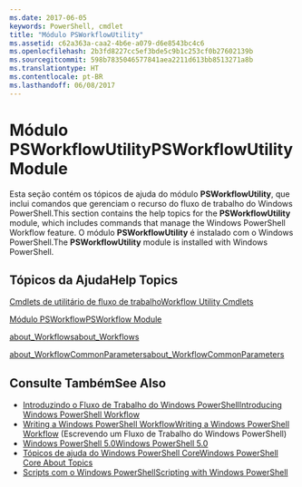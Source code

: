 ```yaml
---
ms.date: 2017-06-05
keywords: PowerShell, cmdlet
title: "Módulo PSWorkflowUtility"
ms.assetid: c62a363a-caa2-4b6e-a079-d6e8543bc4c6
ms.openlocfilehash: 2b3fd8227cc5ef3bde5c9b1c253cf0b27602139b
ms.sourcegitcommit: 598b7835046577841aea2211d613bb8513271a8b
ms.translationtype: HT
ms.contentlocale: pt-BR
ms.lasthandoff: 06/08/2017
---
```

# <a name="psworkflowutility-module"></a><span data-ttu-id="24518-103">Módulo PSWorkflowUtility</span><span class="sxs-lookup"><span data-stu-id="24518-103">PSWorkflowUtility Module</span></span>
<span data-ttu-id="24518-104">Esta seção contém os tópicos de ajuda do módulo **PSWorkflowUtility**, que inclui comandos que gerenciam o recurso do fluxo de trabalho do Windows PowerShell.</span><span class="sxs-lookup"><span data-stu-id="24518-104">This section contains the help topics for the **PSWorkflowUtility** module, which includes commands that manage the Windows PowerShell Workflow feature.</span></span> <span data-ttu-id="24518-105">O módulo **PSWorkflowUtility** é instalado com o Windows PowerShell.</span><span class="sxs-lookup"><span data-stu-id="24518-105">The **PSWorkflowUtility** module is installed with Windows PowerShell.</span></span>

## <a name="help-topics"></a><span data-ttu-id="24518-106">Tópicos da Ajuda</span><span class="sxs-lookup"><span data-stu-id="24518-106">Help Topics</span></span>
[<span data-ttu-id="24518-107">Cmdlets de utilitário de fluxo de trabalho</span><span class="sxs-lookup"><span data-stu-id="24518-107">Workflow Utility Cmdlets</span></span>](http://go.microsoft.com/fwlink/?LinkId=254141)

[<span data-ttu-id="24518-108">Módulo PSWorkflow</span><span class="sxs-lookup"><span data-stu-id="24518-108">PSWorkflow Module</span></span>](PSWorkflow-Module.md)

[<span data-ttu-id="24518-109">about_Workflows</span><span class="sxs-lookup"><span data-stu-id="24518-109">about_Workflows</span></span>](https://technet.microsoft.com/en-us/library/f2897bdd-1b9d-4679-8b19-09840bd40a22)

[<span data-ttu-id="24518-110">about_WorkflowCommonParameters</span><span class="sxs-lookup"><span data-stu-id="24518-110">about_WorkflowCommonParameters</span></span>](https://technet.microsoft.com/en-us/library/119f968e-618e-439c-b76c-cdd17e6df27c)

## <a name="see-also"></a><span data-ttu-id="24518-111">Consulte Também</span><span class="sxs-lookup"><span data-stu-id="24518-111">See Also</span></span>
- [<span data-ttu-id="24518-112">Introduzindo o Fluxo de Trabalho do Windows PowerShell</span><span class="sxs-lookup"><span data-stu-id="24518-112">Introducing Windows PowerShell Workflow</span></span>](https://technet.microsoft.com/en-us/library/jj134242.aspx)
- [<span data-ttu-id="24518-113">Writing a Windows PowerShell Workflow</span><span class="sxs-lookup"><span data-stu-id="24518-113">Writing a Windows PowerShell Workflow</span></span>](https://technet.microsoft.com/en-us/library/jj574157.aspx) (Escrevendo um Fluxo de Trabalho do Windows PowerShell)
- [<span data-ttu-id="24518-114">Windows PowerShell 5.0</span><span class="sxs-lookup"><span data-stu-id="24518-114">Windows PowerShell 5.0</span></span>](../core-modules/Windows-PowerShell-5.0.md)
- [<span data-ttu-id="24518-115">Tópicos de ajuda do Windows PowerShell Core</span><span class="sxs-lookup"><span data-stu-id="24518-115">Windows PowerShell Core About Topics</span></span>](../core-modules/Windows-PowerShell-Core-About-Topics.md)
- [<span data-ttu-id="24518-116">Scripts com o Windows PowerShell</span><span class="sxs-lookup"><span data-stu-id="24518-116">Scripting with Windows PowerShell</span></span>](../../getting-started/fundamental/Scripting-with-Windows-PowerShell.md)

